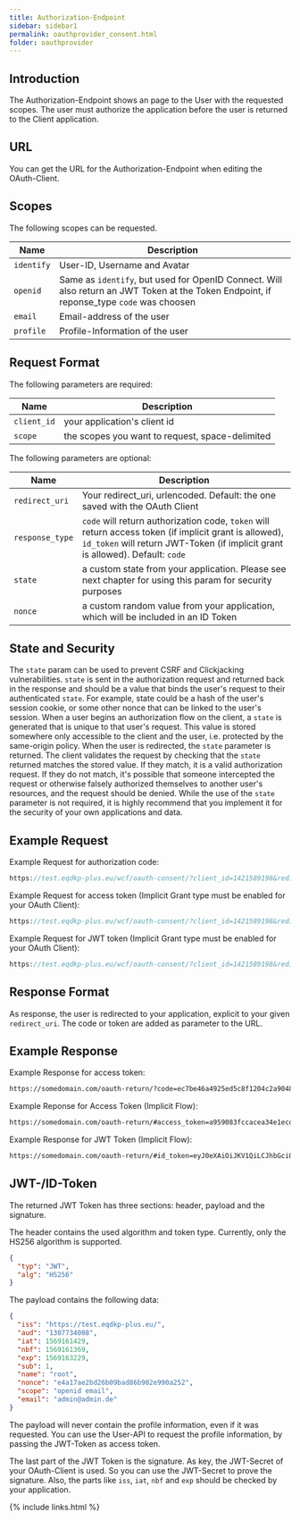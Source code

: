 ```yaml
---
title: Authorization-Endpoint
sidebar: sidebar1
permalink: oauthprovider_consent.html
folder: oauthprovider
---
```


## Introduction

The Authorization-Endpoint shows an page to the User with the requested scopes. The user must authorize the application before the user is returned to the Client application.

## URL
You can get the URL for the Authorization-Endpoint when editing the OAuth-Client.

## Scopes

The following scopes can be requested.

| Name | Description |
|------|-------------|
|`identify` | User-ID, Username and Avatar |
|`openid` | Same as `identify`, but used for OpenID Connect. Will also return an JWT Token at the Token Endpoint, if reponse_type `code` was choosen |
|`email` | Email-address of the user |
|`profile` | Profile-Information of the user |


## Request Format

The following parameters are required:

| Name | Description |
|------|-------------|
|`client_id` | your application's client id |
|`scope` | the scopes you want to request, space-delimited |

The following parameters are optional:

| Name | Description |
|------|-------------|
|`redirect_uri` | Your redirect_uri, urlencoded. Default: the one saved with the OAuth Client |
|`response_type` | `code` will return authorization code, `token` will return access token (if implicit grant is allowed), `id_token` will return JWT-Token (if implicit grant is allowed). Default: `code` |
|`state` | a custom state from your application. Please see next chapter for using this param for security purposes |
|`nonce` | a custom random value from your application, which will be included in an ID Token |

## State and Security

The `state` param can be used to prevent CSRF and Clickjacking vulnerabilities. 
`state` is sent in the authorization request and returned back in the response and should be a value that binds the user's request to their authenticated `state`. For example, state could be a hash of the user's session cookie, or some other nonce that can be linked to the user's session.
When a user begins an authorization flow on the client, a `state` is generated that is unique to that user's request. This value is stored somewhere only accessible to the client and the user, i.e. protected by the same-origin policy. When the user is redirected, the `state` parameter is returned. The client validates the request by checking that the `state` returned matches the stored value. If they match, it is a valid authorization request. If they do not match, it's possible that someone intercepted the request or otherwise falsely authorized themselves to another user's resources, and the request should be denied.
While the use of the `state` parameter is not required, it is highly recommend that you implement it for the security of your own applications and data.

## Example Request

Example Request for authorization code: 

```php
https://test.eqdkp-plus.eu/wcf/oauth-consent/?client_id=1421589198&redirect_uri=https://somedomain.com/oauth-return/&scope=identify+email+profile&state=d927c1a4bca1da94040&response_type=code
```

Example Request for access token (Implicit Grant type must be enabled for your OAuth Client):

```php
https://test.eqdkp-plus.eu/wcf/oauth-consent/?client_id=1421589198&redirect_uri=https://somedomain.com/oauth-return/&scope=identify+email+profile&state=d927c1a4bca1da94040&response_type=token
```

Example Request for JWT token (Implicit Grant type must be enabled for your OAuth Client):

```php
https://test.eqdkp-plus.eu/wcf/oauth-consent/?client_id=1421589198&redirect_uri=https://somedomain.com/oauth-return/&scope=identify+email+profile&state=d927c1a4bca1da94040&response_type=id_token
```

## Response Format

As response, the user is redirected to your application, explicit to your given `redirect_uri`. The code or token are added as parameter to the URL.

## Example Response

Example Response for access token:

```html
https://somedomain.com/oauth-return/?code=ec7be46a4925ed5c8f1204c2a904827a7b07f3d8b3af8164d640be0f1f3e9b84e84b67d44546bf61a2f505e4759de9520fb0&state=d927c1a4bca1da94040
```

Example Reponse for Access Token (Implicit Flow):
```html
https://somedomain.com/oauth-return/#access_token=a959083fccacea34e1ecdc9acf4ab24b38c9aacd317f0c3bf9e1ae51b25a5a5b10b92174d4327c60024307605e5d927c1a4bca1da94040a76f6c12be6e85a8a9457d83039068&state=d927c1a4bca1da94040
```

Example Response for JWT Token (Implicit Flow):

```html
https://somedomain.com/oauth-return/#id_token=eyJ0eXAiOiJKV1QiLCJhbGciOiJIUzI1NiJ9.eyJpc3MiOiJodHRwOlwvXC9sb2NhbGhvc3RcL3NvbnN0aWdlXC9mb3J1bTUuMS43XC91cGxvYWRcLyIsImF1ZCI6Imh0dHA6XC9cL2xvY2FsaG9zdFwvc29uc3RpZ2VcL2ZvcnVtNS4xLjdcL3VwbG9hZFwvIiwiaWF0IjoxNTY5MTYxNDI5LCJuYmYiOjE1NjkxNjEzNjksImV4cCI6MTU2OTE2MzIyOSwiZGF0YSI6eyJjbGllbnRJRCI6IjE0MjE1ODkxOTgiLCJzY29wZSI6ImlkZW50aWZ5IGVtYWlsIHByb2ZpbGUiLCJ1c2VySUQiOjEsInVzZXJuYW1lIjoicm9vdCIsImVtYWlsIjoiYWRtaW5AYWRtaW4uZGUifX0.8agUuQAqoqBRHo5wHJRQMtSJHmvNfVBd7s1eURdVHw8&state=d927c1a4bca1da94040
```

## JWT-/ID-Token

The returned JWT Token has three sections: header, payload and the signature.

The header contains the used algorithm and token type. Currently, only the HS256 algorithm is supported.

```json
{
  "typ": "JWT",
  "alg": "HS256"
}
```

The payload contains the following data:

```json
{
  "iss": "https://test.eqdkp-plus.eu/",
  "aud": "1307734008",
  "iat": 1569161429,
  "nbf": 1569161369,
  "exp": 1569163229,
  "sub": 1,
  "name": "root",
  "nonce": "e4a17ae2bd26b09bad86b902e990a252",
  "scope": "openid email",
  "email": "admin@admin.de"
}
```
The payload will never contain the profile information, even if it was requested. You can use the User-API to request the profile information, by passing the JWT-Token as access token.

The last part of the JWT Token is the signature. As key, the JWT-Secret of your OAuth-Client is used.
So you can use the JWT-Secret to prove the signature. Also, the parts like `iss`, `iat`, `nbf` and `exp` should be checked by your application.


{% include links.html %}
